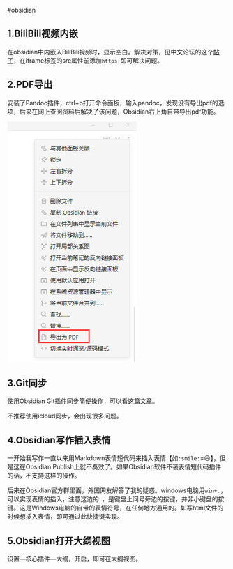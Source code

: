 #obsidian 

## 1.BiliBili视频内嵌

在obsidian中内嵌入BiliBili视频时，显示空白。解决对策，见中文论坛的这个[帖子](https://forum-zh.obsidian.md/t/topic/594)，在iframe标签的src属性前添加`https:`即可解决问题。

## 2.PDF导出

安装了Pandoc插件，ctrl+p打开命令面板，输入pandoc，发现没有导出pdf的选项，后来在网上查阅资料后解决了该问题，Obsidian右上角自带导出pdf功能。

![](media/zG2eyKWxwDJLS8g.png)

## 3.Git同步

使用Obsidian Git插件同步简便操作，可以看这篇[文章](https://publish.obsidian.md/chinesehelp/01+2021%E6%96%B0%E6%95%99%E7%A8%8B/obsidian%E5%92%8CGit%E8%BF%9E%E7%94%A8%E5%AE%9E%E7%8E%B0%E7%89%88%E6%9C%AC%E6%8E%A7%E5%88%B6%EF%BC%88obsidian+Git%E6%8F%92%E4%BB%B6%E4%BB%8B%E7%BB%8D%EF%BC%89+by+%E8%BD%AF%E9%80%9A%E8%BE%BE)。

不推荐使用icloud同步，会出现很多问题。

## 4.Obsidian写作插入表情

一开始我写作一直以来用Markdown表情短代码来插入表情【如`:smile:`=😄】，但是这在Obsidian Publish上就不奏效了。如果Obsidian软件不装表情短代码插件的话，不支持这样的操作。

后来在Obsidian官方群里面，外国网友解答了我的疑惑。windows电脑用`win+.`，可以实现表情的插入，注意这边的`.`，是键盘上问号旁边的按键，并非小键盘的按键。这是Windows电脑的自带的表情符号，在任何地方通用的。如写html文件的时候想插入表情，即可通过此快捷键实现。

## 5.Obsidian打开大纲视图

设置—核心插件—大纲，开启，即可在大纲视图。